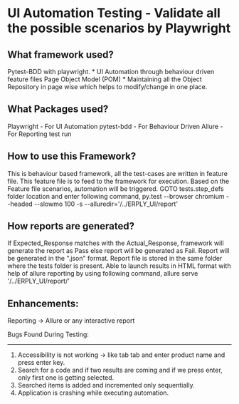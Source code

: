  UI Automation Testing - Validate all the possible scenarios by Playwright
===============================================================================

What framework used?
--------------------

Pytest-BDD with playwright.
    * UI Automation through behaviour driven feature files
Page Object Model (POM)
    * Maintaining all the Object Repository in page wise which helps to modify/change in one place.



What Packages used?
-------------------

Playwright 	       - For UI Automation
pytest-bdd  	   - For Behaviour Driven
Allure             - For Reporting test run

How to use this Framework?
--------------------------


This is behaviour based framework, all the test-cases are written in feature file.
This feature file is to feed to the framework for execution.
Based on the Feature file scenarios, automation will be triggered.
GOTO  tests.step_defs folder location and enter following command,
 py.test --browser chromium --headed --slowmo 100 -s --alluredir='/../ERPLY_UI/report'



How reports are generated?
--------------------------


If Expected_Response matches with the Actual_Response, framework will generate the report as Pass else report will be generated as Fail.
Report will be generated in the ".json" format.
Report file is stored in the same folder where the tests folder is present.
Able to launch results in HTML format with help of allure reporting by using following command,
allure serve '/../ERPLY_UI/report/'


Enhancements:
-------------

Reporting -> Allure or any interactive report

Bugs Found During Testing:
___________________________

1. Accessibility is not working -> like tab tab and enter product name and press enter key.
2. Search for a code and if two results are coming and if we press enter, only first one is getting selected.
3. Searched items is added and incremented only sequentially.
4. Application is crashing while executing automation.

